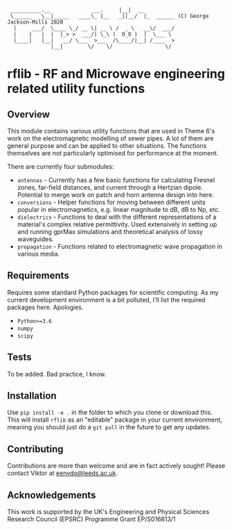 ```
 __________.__             ___.     |__|  __
 \______   \__|_____   ____\_ |__   _||__/  |_  ______ (C) George Jackson-Mills 2020
  |     ___/  \____ \_/ __ \| __ \ /  _ \   __\/  ___/
  |    |   |  |  |_> >  ___/| \_\ (  O_O )  |  \___ \
  |____|   |__|   __/ \___  >___  /\____/|__| /____  >
              |__|        \/    \/                 \/
```

# rflib - RF and Microwave engineering related utility functions

## Overview

This module contains various utility functions that are used in Theme 6's work on the electromagnetic modelling of sewer pipes. A lot of them are general purpose and can be applied to other situations. The functions themselves are not particularly optimised for performance at the moment.

There are currently four submodules:

- `antennas` - Currently has a few basic functions for calculating Fresnel zones, far-field distances, and current through a Hertzian dipole. Potential to merge work on patch and horn antenna design into here.
- `conversions` - Helper functions for moving between different units popular in electromagnetics, e.g. linear magnitude to dB, dB to Np, etc.
- `dielectrics` - Functions to deal with the different representations of a material's complex relative permittivity. Used extensively in setting up and running gprMax simulations and theoretical analysis of lossy waveguides.
- `propagation` - Functions related to electromagnetic wave propagation in various media.

## Requirements

Requires some standard Python packages for scientific computing. As my current development environment is a bit polluted, I'll list the required packages here. Apologies.

- `Python>=3.6`
- `numpy`
- `scipy`

## Tests

To be added. Bad practice, I know.

## Installation

Use `pip install -e .` in the folder to which you clone or download this. This will install `rflib` as an "editable" package in your current environment, meaning you should just do a `git pull` in the future to get any updates.

## Contributing

Contributions are more than welcome and are in fact actively sought! Please contact Viktor at [eenvdo@leeds.ac.uk](mailto:eenvdo@leeds.ac.uk).

## Acknowledgements

This work is supported by the UK's Engineering and Physical Sciences Research Council (EPSRC) Programme Grant EP/S016813/1
